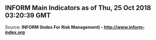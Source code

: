 ## INFORM Main Indicators as of Thu, 25 Oct 2018 03:20:39 GMT

Source: **INFORM (Index For Risk Management) - http://www.inform-index.org**